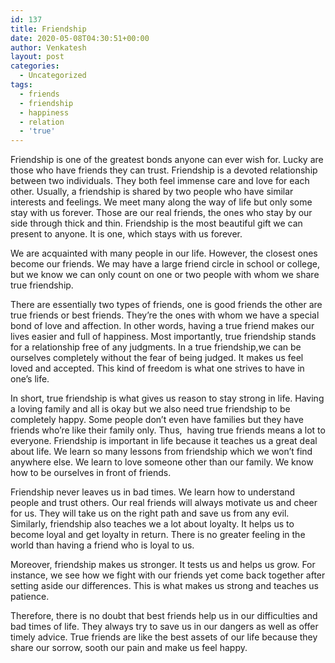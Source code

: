 ```yaml
---
id: 137
title: Friendship
date: 2020-05-08T04:30:51+00:00
author: Venkatesh
layout: post
categories:
  - Uncategorized
tags:
  - friends
  - friendship
  - happiness
  - relation
  - 'true'
---
```

Friendship is one of the greatest bonds anyone can ever wish for. Lucky are those who have friends they can trust. Friendship is a devoted relationship between two individuals. They both feel immense care and love for each other. Usually, a friendship is shared by two people who have similar interests and feelings. We meet many along the way of life but only some stay with us forever. Those are our real friends, the ones who stay by our side through thick and thin. Friendship is the most beautiful gift we can present to anyone. It is one, which stays with us forever.

We are acquainted with many people in our life. However, the closest ones become our friends. We may have a large friend circle in school or college, but we know we can only count on one or two people with whom we share true friendship.

There are essentially two types of friends, one is good friends the other are true friends or best friends. They’re the ones with whom we have a special bond of love and affection. In other words, having a true friend makes our lives easier and full of happiness. Most importantly, true friendship stands for a relationship free of any judgments. In a true friendship,we can be ourselves completely without the fear of being judged. It makes us feel loved and accepted. This kind of freedom is what one strives to have in one’s life.

In short, true friendship is what gives us reason to stay strong in life. Having a loving family and all is okay but we also need true friendship to be completely happy. Some people don’t even have families but they have friends who’re like their family only. Thus,&nbsp; having true friends means a lot to everyone. Friendship is important in life because it teaches us a great deal about life. We learn so many lessons from friendship which we won’t find anywhere else. We learn to love someone other than our family. We know how to be ourselves in front of friends.

Friendship never leaves us in bad times. We learn how to understand people and trust others. Our real friends will always motivate us and cheer for us. They will take us on the right path and save us from any evil. Similarly, friendship also teaches we a lot about loyalty. It helps us to become loyal and get loyalty in return. There is no greater feeling in the world than having a friend who is loyal to us.

Moreover, friendship makes us stronger. It tests us and helps us grow. For instance, we see how we fight with our friends yet come back together after setting aside our differences. This is what makes us strong and teaches us patience.

Therefore, there is no doubt that best friends help us in our difficulties and bad times of life. They always try to save us in our dangers as well as offer timely advice. True friends are like the best assets of our life because they share our sorrow, sooth our pain and make us feel happy.

